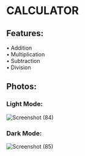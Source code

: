 # CALCULATOR 

## Features:
• Addition \
• Multiplication \
• Subtraction \
• Division

## Photos:
### Light Mode:
![Screenshot (84)](https://user-images.githubusercontent.com/110096013/217023891-78d17da6-91b0-48d4-abe5-40148a8803c7.png)
### Dark Mode:
![Screenshot (85)](https://user-images.githubusercontent.com/110096013/217023909-dbca8c90-fa31-4097-8ece-eec9db6d10e8.png)


